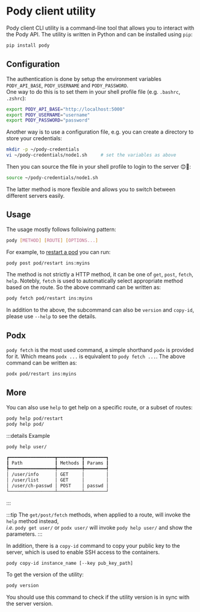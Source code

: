 # Pody client utility

Pody client CLI utility is a command-line tool that allows you to interact with the Pody API. 
The utility is written in Python and can be installed using `pip`:

```sh
pip install pody
```

## Configuration
The authentication is done by setup the environment variables `PODY_API_BASE`, `PODY_USERNAME` and `PODY_PASSWORD`.  
One way to do this is to set them in your shell profile file (e.g. `.bashrc`, `.zshrc`):

```sh
export PODY_API_BASE="http://localhost:5000"
export PODY_USERNAME="username"
export PODY_PASSWORD="password"
```

Another way is to use a configuration file, e.g. you can create a directory to store your credentials:

```sh
mkdir -p ~/pody-credentials
vi ~/pody-credentials/node1.sh     # set the variables as above
```

Then you can source the file in your shell profile to login to the server 😊🚀:
```sh
source ~/pody-credentials/node1.sh
```

The latter method is more flexible and allows you to switch between different servers easily.

## Usage
The usage mostly follows folloiwing pattern:
```sh
pody [METHOD] [ROUTE] [OPTIONS...]
```

For example, to [restart a pod](./api.md#pod-restart) you can run:
```sh
pody post pod/restart ins:myins
```

The method is not strictly a HTTP method, it can be one of `get`, `post`, `fetch`, `help`. 
Notebly, `fetch` is used to automatically select appropriate method based on the route. 
So the above command can be written as:
```sh
pody fetch pod/restart ins:myins
```

In addition to the above, the subcommand can also be `version` and `copy-id`, 
please use `--help` to see the details.

## Podx
`pody fetch` is the most used command, 
a simple shorthand `podx` is provided for it. 
Which means `podx ...` is equivalent to `pody fetch ...`. 
The above command can be written as: 
```sh
podx pod/restart ins:myins
```

## More
You can also use `help` to get help on a specific route, or a subset of routes:
```sh
pody help pod/restart
pody help pod/
```

:::details Example
```sh
pody help user/
```
```txt
┏━━━━━━━━━━━━━━━━━┳━━━━━━━━━┳━━━━━━━━┓
┃ Path            ┃ Methods ┃ Params ┃
┡━━━━━━━━━━━━━━━━━╇━━━━━━━━━╇━━━━━━━━┩
│ /user/info      │ GET     │        │
│ /user/list      │ GET     │        │
│ /user/ch-passwd │ POST    │ passwd │
└─────────────────┴─────────┴────────┘
```
:::

:::tip
The `get/post/fetch` methods, when applied to a route, will invoke the `help` method instead,  
*i.e.* `pody get user/` or `podx user/` will invoke `pody help user/` and show the parameters.
:::

In addition, there is a `copy-id` command to copy your public key to the server,
which is used to enable SSH access to the containers.
```sh
pody copy-id instance_name [--key pub_key_path]
```

To get the version of the utility:
```sh
pody version
```
You should use this command to check if the utility version is in sync with the server version.